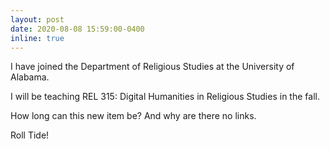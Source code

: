 ```yaml
---
layout: post
date: 2020-08-08 15:59:00-0400
inline: true
---
```


I have joined the Department of Religious Studies at the University of Alabama.

I will be teaching REL 315: Digital Humanities in Religious Studies in the fall. 

How long can this new item be? And why are there no links.

Roll Tide!